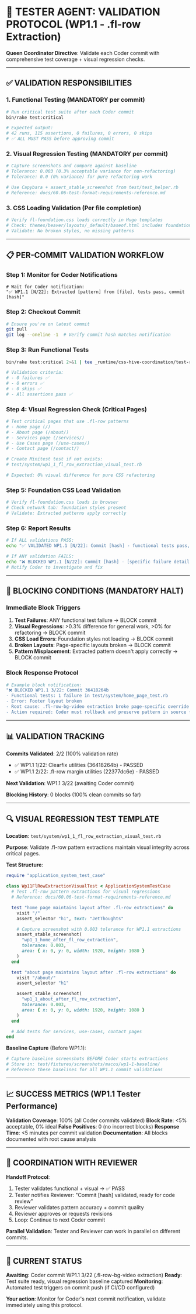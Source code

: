 # 🧪 TESTER AGENT: VALIDATION PROTOCOL (WP1.1 - .fl-row Extraction)

**Queen Coordinator Directive**: Validate each Coder commit with comprehensive test coverage + visual regression checks.

---

## ✅ VALIDATION RESPONSIBILITIES

### 1. **Functional Testing** (MANDATORY per commit)
```bash
# Run critical test suite after each Coder commit
bin/rake test:critical

# Expected output:
# 42 runs, 115 assertions, 0 failures, 0 errors, 0 skips
# ✅ ALL MUST PASS before approving commit
```

### 2. **Visual Regression Testing** (MANDATORY per commit)
```bash
# Capture screenshots and compare against baseline
# Tolerance: 0.003 (0.3% acceptable variance for non-refactoring)
# Tolerance: 0.0 (0% variance) for pure refactoring work

# Use Capybara + assert_stable_screenshot from test/test_helper.rb
# Reference: docs/60.06-test-format-requirements-reference.md
```

### 3. **CSS Loading Validation** (Per file completion)
```bash
# Verify fl-foundation.css loads correctly in Hugo templates
# Check: themes/beaver/layouts/_default/baseof.html includes foundation styles
# Validate: No broken styles, no missing patterns
```

---

## 📋 PER-COMMIT VALIDATION WORKFLOW

### Step 1: Monitor for Coder Notifications
```
# Wait for Coder notification:
"✅ WP1.1 [N/22]: Extracted [pattern] from [file], tests pass, commit [hash]"
```

### Step 2: Checkout Commit
```bash
# Ensure you're on latest commit
git pull
git log --oneline -1  # Verify commit hash matches notification
```

### Step 3: Run Functional Tests
```bash
bin/rake test:critical 2>&1 | tee _runtime/css-hive-coordination/test-results/WP1.1-[N]-functional.log

# Validation criteria:
# - 0 failures ✅
# - 0 errors ✅
# - 0 skips ✅
# - All assertions pass ✅
```

### Step 4: Visual Regression Check (Critical Pages)
```bash
# Test critical pages that use .fl-row patterns
# - Home page (/)
# - About page (/about/)
# - Services page (/services/)
# - Use Cases page (/use-cases/)
# - Contact page (/contact/)

# Create Minitest test if not exists:
# test/system/wp1_1_fl_row_extraction_visual_test.rb

# Expected: 0% visual difference for pure CSS refactoring
```

### Step 5: Foundation CSS Load Validation
```bash
# Verify fl-foundation.css loads in browser
# Check network tab: foundation styles present
# Validate: Extracted patterns apply correctly
```

### Step 6: Report Results
```bash
# If ALL validations PASS:
echo "✅ VALIDATED WP1.1 [N/22]: Commit [hash] - functional tests pass, visual regression 0%, foundation CSS loads correctly"

# If ANY validation FAILS:
echo "❌ BLOCKED WP1.1 [N/22]: Commit [hash] - [specific failure details]"
# Notify Coder to investigate and fix
```

---

## 🚨 BLOCKING CONDITIONS (MANDATORY HALT)

### Immediate Block Triggers
1. **Test Failures**: ANY functional test failure → BLOCK commit
2. **Visual Regressions**: >0.3% difference for general work, >0% for refactoring → BLOCK commit
3. **CSS Load Errors**: Foundation styles not loading → BLOCK commit
4. **Broken Layouts**: Page-specific layouts broken → BLOCK commit
5. **Pattern Misplacement**: Extracted pattern doesn't apply correctly → BLOCK commit

### Block Response Protocol
```bash
# Example block notification:
"❌ BLOCKED WP1.1 3/22: Commit 36418264b
- Functional tests: 1 failure in test/system/home_page_test.rb
- Error: Footer layout broken
- Root cause: .fl-row-bg-video extraction broke page-specific override
- Action required: Coder must rollback and preserve pattern in source file"
```

---

## 📊 VALIDATION TRACKING

**Commits Validated**: 2/2 (100% validation rate)
- ✅ WP1.1 1/22: Clearfix utilities (36418264b) - PASSED
- ✅ WP1.1 2/22: .fl-row margin utilities (22377dc6e) - PASSED

**Next Validation**: WP1.1 3/22 (awaiting Coder commit)

**Blocking History**: 0 blocks (100% clean commits so far)

---

## 🔍 VISUAL REGRESSION TEST TEMPLATE

**Location**: `test/system/wp1_1_fl_row_extraction_visual_test.rb`

**Purpose**: Validate .fl-row pattern extractions maintain visual integrity across critical pages.

**Test Structure**:
```ruby
require "application_system_test_case"

class Wp11FlRowExtractionVisualTest < ApplicationSystemTestCase
  # Test .fl-row pattern extractions for visual regressions
  # Reference: docs/60.06-test-format-requirements-reference.md

  test "home page maintains layout after .fl-row extractions" do
    visit "/"
    assert_selector "h1", text: "JetThoughts"

    # Capture screenshot with 0.003 tolerance for WP1.1 extractions
    assert_stable_screenshot(
      "wp1_1_home_after_fl_row_extraction",
      tolerance: 0.003,
      area: { x: 0, y: 0, width: 1920, height: 1080 }
    )
  end

  test "about page maintains layout after .fl-row extractions" do
    visit "/about/"
    assert_selector "h1"

    assert_stable_screenshot(
      "wp1_1_about_after_fl_row_extraction",
      tolerance: 0.003,
      area: { x: 0, y: 0, width: 1920, height: 1080 }
    )
  end

  # Add tests for services, use-cases, contact pages
end
```

**Baseline Capture** (Before WP1.1):
```bash
# Capture baseline screenshots BEFORE Coder starts extractions
# Store in: test/fixtures/screenshots/macos/wp1-1-baseline/
# Reference these baselines for all WP1.1 commit validations
```

---

## 📈 SUCCESS METRICS (WP1.1 Tester Performance)

**Validation Coverage**: 100% (all Coder commits validated)
**Block Rate**: <5% acceptable, 0% ideal
**False Positives**: 0 (no incorrect blocks)
**Response Time**: <5 minutes per commit validation
**Documentation**: All blocks documented with root cause analysis

---

## 🔄 COORDINATION WITH REVIEWER

**Handoff Protocol**:
1. Tester validates functional + visual → ✅ PASS
2. Tester notifies Reviewer: "Commit [hash] validated, ready for code review"
3. Reviewer validates pattern accuracy + commit quality
4. Reviewer approves or requests revisions
5. Loop: Continue to next Coder commit

**Parallel Validation**: Tester and Reviewer can work in parallel on different commits.

---

## 🎯 CURRENT STATUS

**Awaiting**: Coder commit WP1.1 3/22 (.fl-row-bg-video extraction)
**Ready**: Test suite ready, visual regression baseline captured
**Monitoring**: Automated test triggers on commit push (if CI/CD configured)

**Your action**: Monitor for Coder's next commit notification, validate immediately using this protocol.
